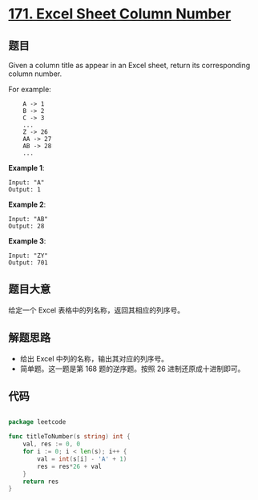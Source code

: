 # [171. Excel Sheet Column Number](https://leetcode.com/problems/excel-sheet-column-number/)


## 题目

Given a column title as appear in an Excel sheet, return its corresponding column number.

For example:

```
    A -> 1
    B -> 2
    C -> 3
    ...
    Z -> 26
    AA -> 27
    AB -> 28 
    ...
```

**Example 1**:

```
Input: "A"
Output: 1
```

**Example 2**:

```
Input: "AB"
Output: 28
```

**Example 3**:

```
Input: "ZY"
Output: 701
```

## 题目大意

给定一个 Excel 表格中的列名称，返回其相应的列序号。


## 解题思路

- 给出 Excel 中列的名称，输出其对应的列序号。
- 简单题。这一题是第 168 题的逆序题。按照 26 进制还原成十进制即可。

## 代码

```go

package leetcode

func titleToNumber(s string) int {
	val, res := 0, 0
	for i := 0; i < len(s); i++ {
		val = int(s[i] - 'A' + 1)
		res = res*26 + val
	}
	return res
}

```